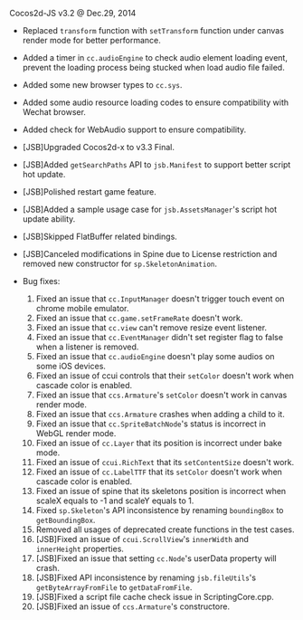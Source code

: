 Cocos2d-JS v3.2 @ Dec.29, 2014

* Replaced `transform` function with `setTransform` function under canvas render mode for better performance.
* Added a timer in `cc.audioEngine` to check audio element loading event, prevent the loading process being stucked when load audio file failed. 
* Added some new browser types to `cc.sys`.
* Added some audio resource loading codes to ensure compatibility with Wechat browser.
* Added check for WebAudio support to ensure compatibility.
* [JSB]Upgraded Cocos2d-x to v3.3 Final.
* [JSB]Added `getSearchPaths` API to `jsb.Manifest` to support better script hot update.
* [JSB]Polished restart game feature.
* [JSB]Added a sample usage case for `jsb.AssetsManager`'s script hot update ability.
* [JSB]Skipped FlatBuffer related bindings.
* [JSB]Canceled modifications in Spine due to License restriction and removed new constructor for `sp.SkeletonAnimation`.

* Bug fixes:
    1. Fixed an issue that `cc.InputManager` doesn't trigger touch event on chrome mobile emulator.
	2. Fixed an issue that `cc.game.setFrameRate` doesn't work.
	3. Fixed an issue that `cc.view` can't remove resize event listener.
	4. Fixed an issue that `cc.EventManager` didn't set register flag to false when a listener is removed.
	5. Fixed an issue that `cc.audioEngine` doesn't play some audios on some iOS devices.
	6. Fixed an issue of ccui controls that their `setColor` doesn't work when cascade color is enabled.
	7. Fixed an issue that `ccs.Armature`'s `setColor` doesn't work in canvas render mode.
	8. Fixed an issue that `ccs.Armature` crashes when adding a child to it.
	9. Fixed an issue that `cc.SpriteBatchNode`'s status is incorrect in WebGL render mode.
	10. Fixed an issue of `cc.Layer` that its position is incorrect under bake mode.
	11. Fixed an issue of `ccui.RichText` that its `setContentSize` doesn't work.
	12. Fixed an issue of `cc.LabelTTF` that its `setColor` doesn't work when cascade color is enabled.
	13. Fixed an issue of spine that its skeletons position is incorrect when scaleX equals to -1 and scaleY equals to 1. 
    14. Fixed `sp.Skeleton`'s API inconsistence by renaming `boundingBox` to `getBoundingBox`.
    15. Removed all usages of deprecated create functions in the test cases.
	16. [JSB]Fixed an issue of `ccui.ScrollView`'s `innerWidth` and `innerHeight` properties.
    17. [JSB]Fixed an issue that setting `cc.Node`'s userData property will crash.
    18. [JSB]Fixed API inconsistence by renaming `jsb.fileUtils`'s `getByteArrayFromFile` to `getDataFromFile`.
    19. [JSB]Fixed a script file cache check issue in ScriptingCore.cpp.
    20. [JSB]Fixed an issue of `ccs.Armature`'s constructore.